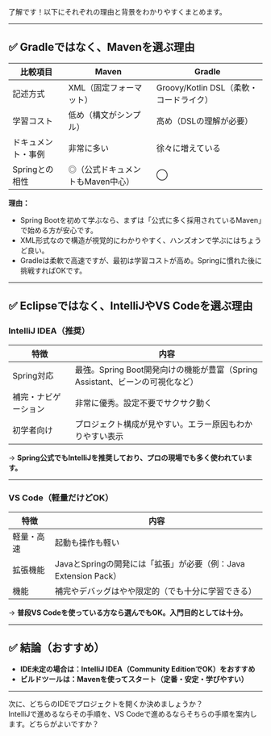 了解です！以下にそれぞれの理由と背景をわかりやすくまとめます。

---

## ✅ Gradleではなく、Mavenを選ぶ理由

| 比較項目 | Maven | Gradle |
|----------|-------|--------|
| 記述方式 | XML（固定フォーマット） | Groovy/Kotlin DSL（柔軟・コードライク） |
| 学習コスト | 低め（構文がシンプル） | 高め（DSLの理解が必要） |
| ドキュメント・事例 | 非常に多い | 徐々に増えている |
| Springとの相性 | ◎（公式ドキュメントもMaven中心） | ◯ |

**理由：**
- Spring Bootを初めて学ぶなら、まずは「公式に多く採用されているMaven」で始める方が安心です。
- XML形式なので構造が視覚的にわかりやすく、ハンズオンで学ぶにはちょうど良い。
- Gradleは柔軟で高速ですが、最初は学習コストが高め。Springに慣れた後に挑戦すればOKです。

---

## ✅ Eclipseではなく、IntelliJやVS Codeを選ぶ理由

### IntelliJ IDEA（推奨）

| 特徴 | 内容 |
|------|------|
| Spring対応 | 最強。Spring Boot開発向けの機能が豊富（Spring Assistant、ビーンの可視化など） |
| 補完・ナビゲーション | 非常に優秀。設定不要でサクサク動く |
| 初学者向け | プロジェクト構成が見やすい。エラー原因もわかりやすい表示 |

→ **Spring公式でもIntelliJを推奨しており、プロの現場でも多く使われています。**

---

### VS Code（軽量だけどOK）

| 特徴 | 内容 |
|------|------|
| 軽量・高速 | 起動も操作も軽い |
| 拡張機能 | JavaとSpringの開発には「拡張」が必要（例：Java Extension Pack） |
| 機能 | 補完やデバッグはやや限定的（でも十分に学習できる） |

→ **普段VS Codeを使っている方なら選んでもOK。入門目的としては十分。**

---

## ✅ 結論（おすすめ）

- **IDE未定の場合は：IntelliJ IDEA（Community EditionでOK）をおすすめ**
- **ビルドツールは：Mavenを使ってスタート（定番・安定・学びやすい）**

---

次に、どちらのIDEでプロジェクトを開くか決めましょうか？  
IntelliJで進めるならその手順を、VS Codeで進めるならそちらの手順を案内します。どちらがよいですか？